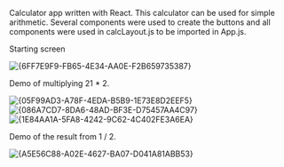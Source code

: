 Calculator app written with React. This calculator can be used for simple arithmetic. Several components were used to create the buttons and all components were used in calcLayout.js to be imported in App.js.

Starting screen

![{6FF7E9F9-FB65-4E34-AA0E-F2B659735387}](https://user-images.githubusercontent.com/99367990/217693002-2522cca3-55d8-45ce-97d6-e1105b180b3e.png)

Demo of multiplying 21 * 2.

![{05F99AD3-A78F-4EDA-B5B9-1E73E8D2EEF5}](https://user-images.githubusercontent.com/99367990/217693058-f201fbd9-2bbc-420c-bb29-8f48c40c72de.png)
![{086A7CD7-8DA6-48AD-BF3E-D75457AA4C97}](https://user-images.githubusercontent.com/99367990/217693078-e9f751ae-46c0-47ea-832b-a390e77b6d25.png)
![{1E84AA1A-5FA8-4242-9C62-4C402FE3A6EA}](https://user-images.githubusercontent.com/99367990/217693082-44453c9f-c073-41cc-a0a6-935134fec3ff.png)

Demo of the result from 1 / 2.

![{A5E56C88-A02E-4627-BA07-D041A81ABB53}](https://user-images.githubusercontent.com/99367990/217693194-2ba44535-1669-46e2-b90a-65f2698d8ef5.png)
